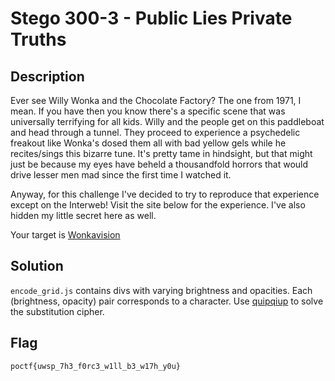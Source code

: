 # Stego 300-3 - Public Lies Private Truths
## Description
Ever see Willy Wonka and the Chocolate Factory? The one from 1971, I mean. If you have then you know there's a specific scene that was universally terrifying for all kids. Willy and the people get on this paddleboat and head through a tunnel. They proceed to experience a psychedelic freakout like Wonka's dosed them all with bad yellow gels while he recites/sings this bizarre tune. It's pretty tame in hindsight, but that might just be because my eyes have beheld a thousandfold horrors that would drive lesser men mad since the first time I watched it.

Anyway, for this challenge I've decided to try to reproduce that experience except on the Interweb! Visit the site below for the experience. I've also hidden my little secret here as well.

Your target is [Wonkavision](http://34.135.223.176:5687/)

## Solution
`encode_grid.js` contains divs with varying brightness and opacities. Each (brightness, opacity) pair corresponds to a character. Use [quipqiup](https://quipqiup.com/) to solve the substitution cipher.

## Flag
`poctf{uwsp_7h3_f0rc3_w1ll_b3_w17h_y0u}`

